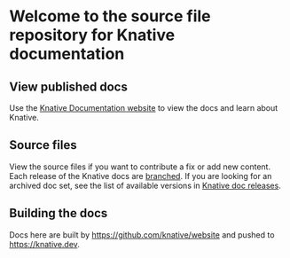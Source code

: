 # Welcome to the source file repository for Knative documentation

## View published docs

Use the [Knative Documentation website](http://www.knative.dev/docs) to view the
docs and learn about Knative.

## Source files

View the source files if you want to contribute a fix or add new content. Each
release of the Knative docs are
[branched](https://github.com/knative/docs/branches). If you are looking for an
archived doc set, see the list of available versions in
[Knative doc releases](./doc-releases.md).

## Building the docs

Docs here are built by <https://github.com/knative/website> and pushed to <https://knative.dev>.